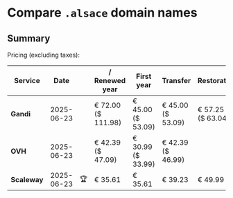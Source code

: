 # Compare `.alsace` domain names

## Summary

Pricing (excluding taxes):

| Service | Date |  | / Renewed year | First year | Transfer | Restoration |
|--|--|--|--|--|--|--|
| **Gandi** | 2025-06-23 |  | € 72.00<br>($ 111.98) | € 45.00<br>($ 53.09) | € 45.00<br>($ 53.09) | € 57.25<br>($ 63.04) |
| **OVH** | 2025-06-23 |  | € 42.39<br>($ 47.09) | € 30.99<br>($ 33.99) | € 42.39<br>($ 46.99) |  |
| **Scaleway** | 2025-06-23 | 🏆 | € 35.61 | € 35.61 | € 39.23 | € 49.99 |
